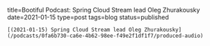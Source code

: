 
title=Bootiful Podcast: Spring Cloud Stream lead Oleg Zhurakousky
date=2021-01-15
type=post
tags=blog
status=published
~~~~~~
[(2021-01-15) Spring Cloud Stream lead Oleg Zhurakousky](/podcasts/0fa6b730-ca6e-4b62-98ee-f49e2f1df1f7/produced-audio) 
            